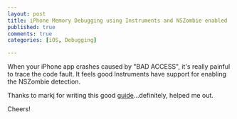 ```yaml
---
layout: post
title: iPhone Memory Debugging using Instruments and NSZombie enabled
published: true
comments: true
categories: [iOS, Debugging]

---
```

When your iPhone app crashes caused by "BAD ACCESS", it's really painful to trace the code fault. It feels good Instruments have support for enabling the NSZombie detection.   
  
Thanks to markj for writing this good [guide](http://www.markj.net/iphone-memory-debug-nszombie/)…definitely, helped me out.

Cheers!